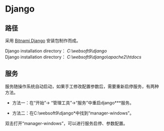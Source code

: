# Django

## 路径

采用 [Bitnami Django](https://bitnami.com/stack/django) 安装包制作而成。  

Django installation directory： *C:\websoft9\django*  
Django installation directory： *C:\websoft9\django\apache2\htdocs*  

## 服务

服务随操作系统自动启动，如果手工修改配置参数后，需要重新启停服务，有两种方法。

* 方法一：在“开始”-> “管理工具”->“服务”中重启django***服务。

* 方法二：在C:\websoft9\django*中找到“manager-windows”。

双击打开“manager-windows”，可以进行服务启停、参数配置。


